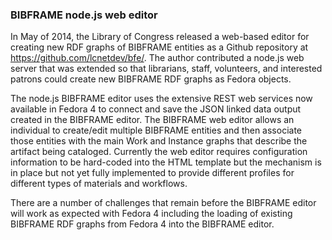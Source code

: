 ### BIBFRAME node.js web editor

In May of 2014, the Library of Congress released a web-based editor for creating new RDF graphs of BIBFRAME entities as a Github repository at <https://github.com/lcnetdev/bfe/>. The author contributed a node.js web server that was extended so that librarians, staff, volunteers, and interested patrons could create new BIBFRAME RDF graphs as Fedora objects.

The node.js BIBFRAME editor uses the extensive REST web services now available in Fedora 4 to connect and save the JSON linked data output created in the BIBFRAME editor. The BIBFRAME web editor allows an individual to create/edit multiple BIBFRAME entities and then associate those entities with the main Work and Instance graphs that describe the artifact being cataloged. Currently the web editor requires configuration information to be hard-coded into the HTML template but the mechanism is in place but not yet fully implemented to provide different profiles for different types of materials and workflows.

There are a number of challenges that remain before the BIBFRAME editor will work as expected with Fedora 4 including the loading of existing BIBFRAME RDF graphs from Fedora 4 into the BIBFRAME editor.

